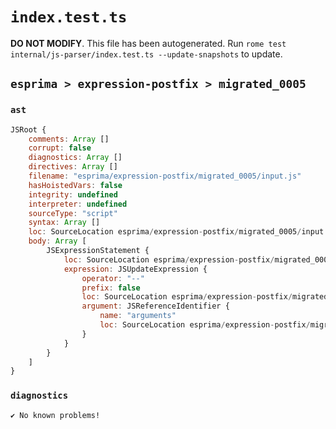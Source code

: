 # `index.test.ts`

**DO NOT MODIFY**. This file has been autogenerated. Run `rome test internal/js-parser/index.test.ts --update-snapshots` to update.

## `esprima > expression-postfix > migrated_0005`

### `ast`

```javascript
JSRoot {
	comments: Array []
	corrupt: false
	diagnostics: Array []
	directives: Array []
	filename: "esprima/expression-postfix/migrated_0005/input.js"
	hasHoistedVars: false
	integrity: undefined
	interpreter: undefined
	sourceType: "script"
	syntax: Array []
	loc: SourceLocation esprima/expression-postfix/migrated_0005/input.js 1:0-2:0
	body: Array [
		JSExpressionStatement {
			loc: SourceLocation esprima/expression-postfix/migrated_0005/input.js 1:0-1:11
			expression: JSUpdateExpression {
				operator: "--"
				prefix: false
				loc: SourceLocation esprima/expression-postfix/migrated_0005/input.js 1:0-1:11
				argument: JSReferenceIdentifier {
					name: "arguments"
					loc: SourceLocation esprima/expression-postfix/migrated_0005/input.js 1:0-1:9 (arguments)
				}
			}
		}
	]
}
```

### `diagnostics`

```
✔ No known problems!

```
